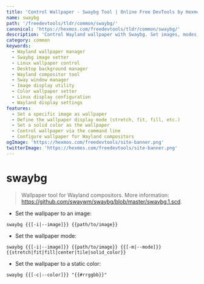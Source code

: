 ```yaml
---
title: 'Control Wallpaper - Swaybg Tool | Online Free DevTools by Hexmos'
name: swaybg
path: '/freedevtools/tldr/common/swaybg/'
canonical: 'https://hexmos.com/freedevtools/tldr/common/swaybg/'
description: 'Control Wayland wallpaper with Swaybg. Set images, modes, and colors easily. Free online tool, no registration required.'
category: common
keywords:
  - Wayland wallpaper manager
  - Swaybg image setter
  - Linux wallpaper control
  - Desktop background manager
  - Wayland compositor tool
  - Sway window manager
  - Image display utility
  - Color wallpaper setter
  - Linux display configuration
  - Wayland display settings
features:
  - Set a specific image as wallpaper
  - Define the wallpaper display mode (stretch, fit, fill, etc.)
  - Set a solid color as the wallpaper
  - Control wallpaper via the command line
  - Configure wallpaper for Wayland compositors
ogImage: 'https://hexmos.com/freedevtools/site-banner.png'
twitterImage: 'https://hexmos.com/freedevtools/site-banner.png'
---
```


# swaybg

> Wallpaper tool for Wayland compositors.
> More information: <https://github.com/swaywm/swaybg/blob/master/swaybg.1.scd>.

- Set the wallpaper to an image:

`swaybg {{[-i|--image]}} {{path/to/image}}`

- Set the wallpaper mode:

`swaybg {{[-i|--image]}} {{path/to/image}} {{[-m|--mode]}} {{stretch|fit|fill|center|tile|solid_color}}`

- Set the wallpaper to a static color:

`swaybg {{[-c|--color]}} "{{#rrggbb}}"`
